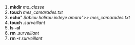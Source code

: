 1. **mkdir** *ma_classe*
2. **touch** *mes_camarades.txt*
3. **echo**" *Sabiou halirou indeye amara">> mes_camarades.txt*
4. **touch** *.surveillant*
5. **ls -al**
6. **rm** *.surveillant*
7. **rm -r** *surveillant*
